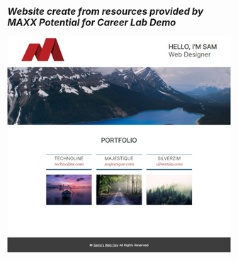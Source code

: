 ## *Website create from resources provided by MAXX Potential for Career Lab Demo*
![Screenshot](resources/screenshot.jpeg)

